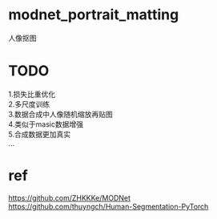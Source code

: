 # modnet_portrait_matting
人像抠图
# TODO 
1.损失比重优化  
2.多尺度训练  
3.数据合成中人像随机缩放再贴图  
4.类似于masic数据增强  
5.合成数据更加真实  
...

# ref
https://github.com/ZHKKKe/MODNet  
https://github.com/thuyngch/Human-Segmentation-PyTorch
